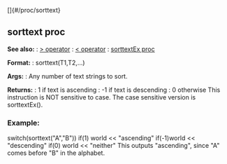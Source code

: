 []{#/proc/sorttext}
  ## sorttext proc
  **See also:**
  :   [\> operator](ref/operator/%3e)
  :   [\< operator](ref/operator/%3c)
  :   [sorttextEx proc](ref/proc/sorttextEx)
  <!-- -->
  **Format:**
  :   sorttext(T1,T2,\...)
  <!-- -->
  **Args:**
  :   Any number of text strings to sort.
  <!-- -->
  **Returns:**
  :   1 if text is ascending
  :   -1 if text is descending
  :   0 otherwise
  This instruction is NOT sensitive to case. The case sensitive version is
  sorttextEx().
  ### Example:
  switch(sorttext(\"A\",\"B\")) if(1) world \<\< \"ascending\" if(-1)world
  \<\< \"descending\" if(0) world \<\< \"neither\"
  This outputs \"ascending\", since \"A\" comes before \"B\" in the
  alphabet.